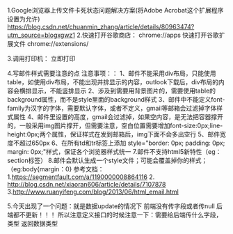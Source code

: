 1.Google浏览器上传文件卡死状态问题解决方案(将Adobe Acrobat这个扩展程序设置为允许)
https://blog.csdn.net/chuanmin_zhang/article/details/80963474?utm_source=blogxgwz1
2.快速打开谷歌商店： chrome://apps     快速打开谷歌扩展文件 chrome://extensions/

3.调用打印机：
<span id="btn-print" className="btn btn-print" onClick="window.print();">立即打印</span>

4.写邮件样式需要注意的点
注意事项：：
1、邮件不能采用div布局，只能使用table，如使用div布局，不能出现并排显示的内容，outlook下载后，div布局的内容会横排显示，不能竖排显示
2、涉及到需要用背景图片的，需要使用table的background属性，而不是style里面的background样式
3、邮件中不能定义font-family为汉字的字体，需要默认字体，或者不定义，gmail等邮箱会过滤掉字体样式属性
4、邮件里设置的高度，gmail会过滤掉，如果空内容，是无法把容器撑开的，一般采用img图片撑开，但需要注意，空白位置需要增加font-size:0px;line-height:0px;两个属性，保证样式在发到邮箱后，img下面不会多出空行
5、邮件宽度不超过650px
6、在所有td和tr标签上添加  style="border: 0px; padding: 0px; margin: 0px;"样式，保证各个浏览器样式统一
7.邮件不支持html5新特性（eg：section标签）
8.邮件会默认生成一个style文件；可能会覆盖掉你的样式；（eg:body{margin：0}
参考文档：
1.https://segmentfault.com/a/1190000008864116 
2. http://blog.csdn.net/xiaoran606/article/details/7107878
3.http://www.ruanyifeng.com/blog/2013/06/html_email.html

5.今天出现了一个问题：就是数据update的情况下  前端没有传字段或者传null  后端都不更新！！！
所以注意定义接口的时候注意一下：需要给后端传什么字段，类型  返回数据类型